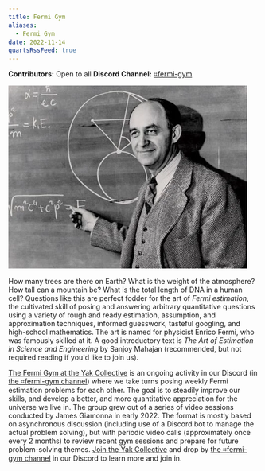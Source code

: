 ```yaml
---
title: Fermi Gym
aliases:
  - Fermi Gym
date: 2022-11-14
quartsRssFeed: true
---
```

**Contributors:** Open to all
**Discord Channel:** [⌗fermi-gym](https://discord.com/channels/692111190851059762/977352527995625492)

![Enrico Fermi. Image from the Atomic Heritage Foundation.](../assets/enrico%20fermi.webp)

How many trees are there on Earth? What is the weight of the atmosphere? How tall can a mountain be? What is the total length of DNA in a human cell? Questions like this are perfect fodder for the art of *Fermi estimation*, the cultivated skill of posing and answering arbitrary quantitative questions using a variety of rough and ready estimation, assumption, and approximation techniques, informed guesswork, tasteful googling, and high-school mathematics. The art is named for physicist Enrico Fermi, who was famously skilled at it. A good introductory text is *The Art of Estimation in Science and Engineering* by Sanjoy Mahajan (recommended, but not required reading if you'd like to join us).

[The Fermi Gym at the Yak Collective](https://roamresearch.com/#/app/ArtOfGig/page/5PUOsBe4i) is an ongoing activity in our Discord (in [the ⌗fermi-gym channel](https://discord.com/channels/692111190851059762/977352527995625492)) where we take turns posing weekly Fermi estimation problems for each other. The goal is to steadily improve our skills, and develop a better, and more quantitative appreciation for the universe we live in. The group grew out of a series of video sessions conducted by James Giamonna in early 2022. The format is mostly based on asynchronous discussion (including use of a Discord bot to manage the actual problem solving), but with periodic video calls (approximately once every 2 months) to review recent gym sessions and prepare for future problem-solving themes. [Join the Yak Collective](../join.md) and drop by [the ⌗fermi-gym channel](https://discord.com/channels/692111190851059762/977352527995625492) in our Discord to learn more and join in.
